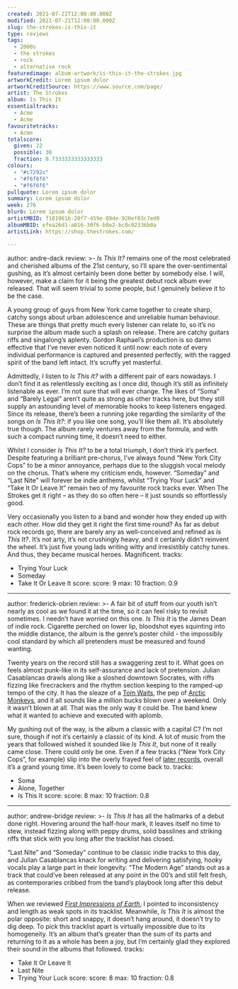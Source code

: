 ```yaml
---
created: 2021-07-21T12:00:00.000Z
modified: 2021-07-21T12:00:00.000Z
slug: the-strokes-is-this-it
type: reviews
tags:
  - 2000s
  - the strokes
  - rock
  - alternative rock
featuredimage: album-artwork/is-this-it-the-strokes.jpg
artworkCredit: Lorem ipsum dolor
artworkCreditSource: https://www.source.com/page/
artist: The Strokes
album: Is This It
essentialtracks:
  - Acme
  - Acme
favouritetracks:
  - Acme
totalscore:
  given: 22
  possible: 30
  fraction: 0.7333333333333333
colours:
  - "#c7292c"
  - "#f6f6f6"
  - "#f6f6f6"
pullquote: Lorem ipsum dolor
summary: Lorem ipsum dolor
week: 276
blurb: Lorem ipsum dolor
artistMBID: f181961b-20f7-459e-89de-920ef03c7ed0
albumMBID: efea26d1-a016-30f6-b8e2-bc8c02336b0a
artistLink: https://shop.thestrokes.com/

---
```

author: andre-dack
review: >-
  _Is This It?_ remains one of the most celebrated and cherished albums of the 21st century, so I’ll spare the over-sentimental gushing, as it’s almost certainly been done better by somebody else. I will, however, make a claim for it being the greatest debut rock album ever released. That will seem trivial to some people, but I genuinely believe it to be the case.


  A young group of guys from New York came together to create sharp, catchy songs about urban adolescence and unreliable human behaviour. These are things that pretty much every listener can relate to, so it’s no surprise the album made such a splash on release. There are catchy guitars riffs and singalong’s aplenty. Gordon Raphael’s production is so damn effective that I’ve never even noticed it until now: each note of every individual performance is captured and presented perfectly, with the ragged spirit of the band left intact. It’s scruffy yet masterful.


  Admittedly, I listen to _Is This It?_ with a different pair of ears nowadays. I don’t find it as relentlessly exciting as I once did, though it’s still as infinitely listenable as ever. I’m not sure that will ever change. The likes of “Soma” and “Barely Legal” aren’t quite as strong as other tracks here, but they still supply an astounding level of memorable hooks to keep listeners engaged. Since its release, there’s been a running joke regarding the similarity of the songs on _Is This It?_: if you like one song, you’ll like them all. It’s absolutely true though. The album rarely ventures away from the formula, and with such a compact running time, it doesn’t need to either.


  Whilst I consider _Is This It?_ to be a total triumph, I don’t think it’s perfect. Despite featuring a brilliant pre-chorus, I’ve always found “New York City Cops” to be a minor annoyance, perhaps due to the sluggish vocal melody on the chorus. That’s where my criticism ends, however. “Someday” and “Last Nite” will forever be indie anthems, whilst “Trying Your Luck” and “Take It Or Leave It” remain two of my favourite rock tracks ever. When The Strokes get it right – as they do so often here – it just sounds so effortlessly good.


  Very occasionally you listen to a band and wonder how they ended up with each other. How did they get it right the first time round? As far as debut rock records go, there are barely any as well-conceived and refined as _Is This It?_. It’s not arty, it’s not crushingly heavy, and it certainly didn’t reinvent the wheel. It’s just five young lads writing witty and irresistibly catchy tunes. And thus, they became musical heroes. Magnificent.
tracks:
  - Trying Your Luck
  - Someday
  - Take It Or Leave It
score:
  score: 9
  max: 10
  fraction: 0.9

---
author: frederick-obrien
review: >-
  A fair bit of stuff from our youth isn’t nearly as cool as we found it at the time, so it can feel risky to revisit sometimes. I needn’t have worried on this one. _Is This It_ is the James Dean of indie rock. Cigarette perched on lower lip, bloodshot eyes squinting into the middle distance, the album is the genre’s poster child - the impossibly cool standard by which all pretenders must be measured and found wanting. 


  Twenty years on the record still has a swaggering zest to it. What goes on feels almost punk-like in its self-assurance and lack of pretension. Julian Casablancas drawls along like a sloshed downtown Socrates, with riffs fizzing like firecrackers and the rhythm section keeping to the ramped-up tempo of the city. It has the sleaze of a [Tom Waits](/reviews/tom-waits-rain-dogs/), the pep of [Arctic Monkeys](/reviews/arctic-monkeys-favourite-worst-nightmare), and it all sounds like a million bucks blown over a weekend. Only it wasn’t blown at all. That was the only way it could be. The band knew what it wanted to achieve and executed with aplomb. 


  My gushing out of the way, is the album a classic with a capital C? I’m not sure, though if not it’s certainly a classic of its kind. A lot of music from the years that followed wished it sounded like _Is This It_, but none of it really came close. There could only be one. Even if a few tracks (“New York City Cops”, for example) slip into the overly frayed feel of [later records](/reviews/the-strokes-first-impressions-of-earth), overall it’s a grand young time. It’s been lovely to come back to.
tracks:
  - Soma
  - Alone, Together
  - Is This It
score:
  score: 8
  max: 10
  fraction: 0.8

---
author: andrew-bridge
review: >-
  _Is This It_ has all the hallmarks of a debut done right. Hovering around the half-hour mark, it leaves itself no time to stew, instead fizzing along with peppy drums, solid basslines and striking riffs that stick with you long after the tracklist has closed.


  “Last Nite” and “Someday” continue to be classic indie tracks to this day, and Julian Casablancas knack for writing and delivering satisfying, hooky vocals play a large part in their longevity. “The Modern Age” stands out as a track that could’ve been released at any point in the 00’s and still felt fresh, as contemporaries cribbed from the band’s playbook long after this debut release.


  When we reviewed _[First Impressions of Earth](/reviews/the-strokes-first-impressions-of-earth)_, I pointed to inconsistency and length as weak spots in its tracklist. Meanwhile, _Is This It_ is almost the polar opposite: short and snappy, it doesn’t hang around, it doesn’t try to dig deep. To pick this tracklist apart is virtually impossible due to its homogeneity. It’s an album that’s greater than the sum of its parts and returning to it as a whole has been a joy, but I’m certainly glad they explored their sound in the albums that followed.
tracks:
  - Take It Or Leave It
  - Last Nite
  - Trying Your Luck
score:
  score: 8
  max: 10
  fraction: 0.8
